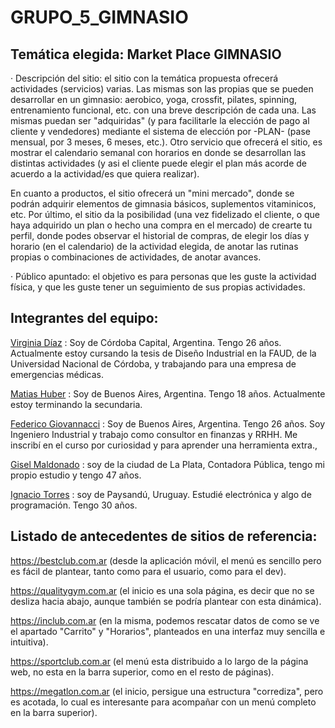 # GRUPO_5_GIMNASIO

## Temática elegida: Market Place GIMNASIO

· Descripción del sitio: el sitio con la temática propuesta ofrecerá actividades (servicios) varias. Las mismas son las propias que se pueden desarrollar en un gimnasio: aerobico, yoga, crossfit, pilates, spinning, entrenamiento funcional, etc. con una breve descripción de cada una. Las mismas puedan ser "adquiridas" (y para facilitarle la elección de pago al cliente y vendedores) mediante el sistema de elección por -PLAN- (pase mensual, por 3 meses, 6 meses, etc.).
Otro servicio que ofrecerá el sitio, es mostrar el calendario semanal con horarios en donde se desarrollan las distintas actividades (y asi el cliente puede elegir el plan más acorde de acuerdo a la actividad/es que quiera realizar).

En cuanto a productos, el sitio ofrecerá un "mini mercado", donde se podrán adquirir elementos de gimnasia básicos, suplementos vitaminicos, etc.
Por último, el sitio da la posibilidad (una vez fidelizado el cliente, o que haya adquirido un plan o hecho una compra en el mercado) de crearte tu perfil, donde podes observar el historial de compras, de elegir los días y horario (en el calendario) de la actividad elegida, de anotar las rutinas propias o combinaciones de actividades, de anotar avances.

· Público apuntado: el objetivo es para personas que les guste la actividad física, y que les guste tener un seguimiento de sus propias actividades.

## Integrantes del equipo:

[Virginia Díaz](https://github.com/VirginiaDi) : Soy de Córdoba Capital, Argentina. Tengo 26 años. Actualmente estoy cursando la tesis de Diseño Industrial en la FAUD, de la Universidad Nacional de Córdoba, y trabajando para una empresa de emergencias médicas.

[Matias Huber](https://github.com/matiashuber) : Soy de Buenos Aires, Argentina. Tengo 18 años. Actualmente estoy terminando la secundaria.

[Federico Giovannacci](https://github.com/FedericoGiovannacci) : Soy de Buenos Aires, Argentina. Tengo 26 años. Soy Ingeniero Industrial y trabajo como consultor en finanzas y RRHH. Me inscribí en el curso por curiosidad y para aprender una herramienta extra.,

[Gisel Maldonado](https://github.com/Gisel23) : soy de la ciudad de La Plata, Contadora Pública, tengo mi propio estudio y tengo 47 años.

[Ignacio Torres](https://github.com/itorres8) : soy de Paysandú, Uruguay. Estudié electrónica y algo de programación. Tengo 30 años.

## Listado de antecedentes de sitios de referencia:

https://bestclub.com.ar (desde la aplicación móvil, el menú es sencillo pero es fácil de plantear, tanto como para el usuario, como para el dev).

https://qualitygym.com.ar (el inicio es una sola página, es decir que no se desliza hacia abajo, aunque también se podría plantear con esta dinámica).

https://inclub.com.ar (en la misma, podemos rescatar datos de como se ve el apartado "Carrito" y "Horarios", planteados en una interfaz muy sencilla e intuitiva).

https://sportclub.com.ar (el menú esta distribuido a lo largo de la página web, no esta en la barra superior, como en el resto de páginas).

https://megatlon.com.ar (el inicio, persigue una estructura "corrediza", pero es acotada, lo cual es interesante para acompañar con un menú completo en la barra superior).

